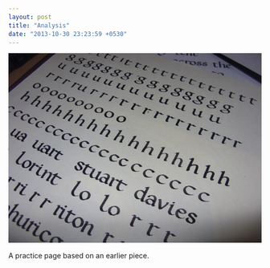 ```yaml
---
layout: post
title: "Analysis"
date: "2013-10-30 23:23:59 +0530"
---
```


![Analyis of earlier piece](/img/analysis1.jpg)

A practice page based on an earlier piece.
